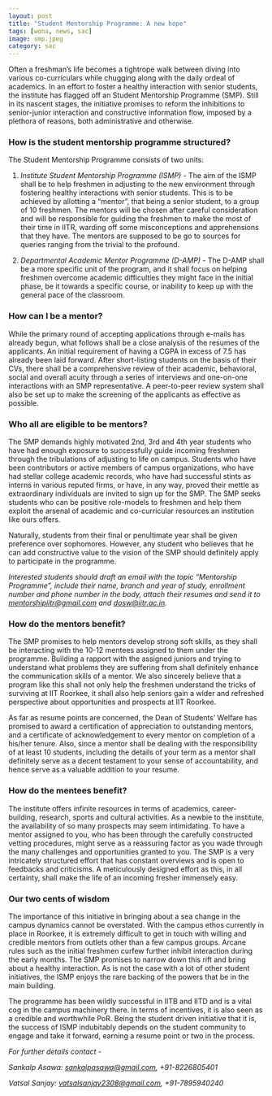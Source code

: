 ```yaml
---
layout: post
title: "Student Mentorship Programme: A new hope"
tags: [wona, news, sac]
image: smp.jpeg
category: sac
---
```


Often a freshman’s life becomes a tightrope walk between diving into various co-curriculars while chugging along with the daily ordeal of academics. In an effort to foster a healthy interaction with senior students, the institute has flagged off an Student Mentorship Programme (SMP). Still in its nascent stages, the initiative promises to reform the inhibitions to senior-junior interaction and constructive information flow, imposed by a plethora of reasons, both administrative and otherwise. 

### How is the student mentorship programme structured?

The Student Mentorship Programme consists of two units:

1. 	*Institute Student Mentorship Programme (ISMP)* - The aim of the ISMP shall be to help freshmen in adjusting to the new environment through fostering healthy interactions with senior students. This is to be achieved by allotting a “mentor”, that being a senior student, to a group of 10 freshmen. The mentors will be chosen after careful consideration and will be responsible for guiding the freshmen to make the most of their time in IITR, warding off some misconceptions and apprehensions that they have. The mentors are supposed to be go to sources for queries ranging from the trivial to the profound.
 
2. 	*Departmental Academic Mentor Programme (D-AMP)* - The D-AMP shall be a more specific unit of the program, and it shall focus on helping freshmen overcome academic difficulties they might face in the initial phase, be it towards a specific course, or inability to keep up with the general pace of the classroom.

### How can I be a mentor?

While the primary round of accepting applications through e-mails has already begun, what follows shall be a close analysis of the resumes of the applicants. An initial requirement of having a CGPA in excess of 7.5 has already been laid forward. After short-listing students on the basis of their CVs, there shall be a comprehensive review of their academic, behavioral, social and overall acuity through a series of interviews and one-on-one interactions with an SMP representative. A peer-to-peer review system shall also be set up to make the screening of the applicants as effective as possible.

### Who all are eligible to be mentors?

The SMP demands highly motivated 2nd, 3rd and 4th year students who have had enough exposure to successfully guide incoming freshmen through the tribulations of adjusting to life on campus. Students who have been contributors or active members of campus organizations, who have had stellar college academic records, who have had successful stints as interns in various reputed firms, or have, in any way, proved their mettle as extraordinary individuals are invited to sign up for the SMP. The SMP seeks students who can be positive role-models to freshmen and help them exploit the arsenal of academic and co-curricular resources an institution like ours offers.

Naturally, students from their final or penultimate year shall be given preference over sophomores. However, any student who believes that he can add constructive value to the vision of the SMP should definitely apply to participate in the programme.

_Interested students should draft an email with the topic “Mentorship Programme”, include their name, branch and year of study, enrollment number and phone number in the body, attach their resumes and send it to [mentorshipiitr@gmail.com](mailto:mentorshipiitr@gmail.com) and [dosw@iitr.ac.in](mailto:dosw@iitr.ac.in)._

### How do the mentors benefit?

The SMP promises to help mentors develop strong soft skills, as they shall be interacting with the 10-12 mentees assigned to them under the programme. Building a rapport with the assigned juniors and trying to understand what problems they are suffering from shall definitely enhance the communication skills of a mentor. We also sincerely believe that a program like this shall not only help the freshmen understand the tricks of surviving at IIT Roorkee, it shall also help seniors gain a wider and refreshed perspective about opportunities and prospects at IIT Roorkee.

As far as resume points are concerned, the Dean of Students’ Welfare has promised to award a certification of appreciation to outstanding mentors, and a certificate of acknowledgement to every mentor on completion of a his/her tenure. Also, since a mentor shall be dealing with the responsibility of at least 10 students, including the details of your term as a mentor shall definitely serve as a decent testament to your sense of accountability, and hence serve as a valuable addition to your resume.

### How do the mentees benefit?

The institute offers infinite resources in terms of academics, career-building, research, sports and cultural activities. As a newbie to the institute, the availability of so many prospects may seem intimidating. To have a mentor assigned to you, who has been through the carefully constructed vetting procedures, might serve as a reassuring factor as you wade through the many challenges and opportunities granted to you. The SMP is a very intricately structured effort that has constant overviews and is open to feedbacks and criticisms. A meticulously designed effort as this, in all certainty, shall make the life of an incoming fresher immensely easy.

### Our two cents of wisdom

The importance of this initiative in bringing about a sea change in the campus dynamics cannot be overstated. With the campus ethos currently in place in Roorkee, it is extremely difficult to get in touch with willing and credible mentors from outlets other than a few campus groups. Arcane rules such as the initial freshmen curfew further inhibit interaction during the early months. The SMP promises to narrow down this rift and bring about a healthy interaction. As is not the case with a lot of other student initiatives, the ISMP enjoys the rare backing of the powers that be in the main building.

The programme has been wildly successful in IITB and IITD and is a vital cog in the campus machinery there. In terms of incentives, it is also seen as a credible and worthwhile PoR. Being the student driven initiative that it is, the success of ISMP indubitably depends on the student community to engage and take it forward, earning a resume point or two in the process.       

_For further details contact -_

_Sankalp Asawa: [sankalpasawa@gmail.com](mailto:sankalpasawa@gmail.com), +91-8226805401_

_Vatsal Sanjay: [vatsalsanjay2308@gmail.com](mailto:vatsalsanjay2308@gmail.com), +91-7895940240_




